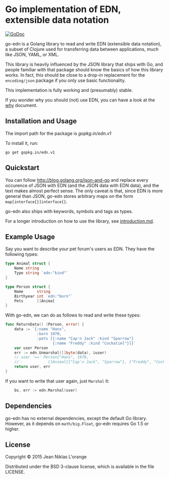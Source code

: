 # Go implementation of EDN, extensible data notation

[![GoDoc](https://godoc.org/github.com/go-edn/edn?status.svg)](https://godoc.org/github.com/go-edn/edn)

go-edn is a Golang library to read and write EDN (extensible data notation), a
subset of Clojure used for transferring data between applications, much like
JSON, YAML, or XML.

This library is heavily influenced by the JSON library that ships with Go, and
people familiar with that package should know the basics of how this library
works. In fact, this should be close to a drop-in replacement for the
`encoding/json` package if you only use basic functionality.

This implementation is fully working and (presumably) stable.

If you wonder why you should (not) use EDN, you can have a look at the
[why](docs/why.md) document.

## Installation and Usage

The import path for the package is *gopkg.in/edn.v1*

To install it, run:

```shell
go get gopkg.in/edn.v1
```

## Quickstart

You can follow http://blog.golang.org/json-and-go and replace every occurence of
JSON with EDN (and the JSON data with EDN data), and the text makes almost
perfect sense. The only caveat is that, since EDN is more general than JSON, go-edn
stores arbitrary maps on the form `map[interface{}]interface{}`.

go-edn also ships with keywords, symbols and tags as types.

For a longer introduction on how to use the library, see
[introduction.md](docs/introduction.md).

## Example Usage

Say you want to describe your pet forum's users as EDN. They have the following
types:

```go
type Animal struct {
	Name string
    Type string `edn:"kind"`
}

type Person struct {
	Name      string
	Birthyear int `edn:"born"`
	Pets      []Animal
}
```

With go-edn, we can do as follows to read and write these types:

```go
func ReturnData() (Person, error) {
	data := `{:name "Hans",
              :born 1970,
              :pets [{:name "Cap'n Jack" :kind "Sparrow"}
                     {:name "Freddy" :kind "Cockatiel"}]}`
	var user Person
	err := edn.Unmarshal([]byte(data), &user)
	// user '==' Person{"Hans", 1970,
	//             []Animal{{"Cap'n Jack", "Sparrow"}, {"Freddy", "Cockatiel"}}}
	return user, err
}
```

If you want to write that user again, just `Marshal` it:

```go
	bs, err := edn.Marshal(user)
```

## Dependencies

go-edn has no external dependencies, except the default Go library. However, as
it depends on `math/big.Float`, go-edn requires Go 1.5 or higher.


## License

Copyright © 2015 Jean Niklas L'orange

Distributed under the BSD 3-clause license, which is available in the file
LICENSE.

